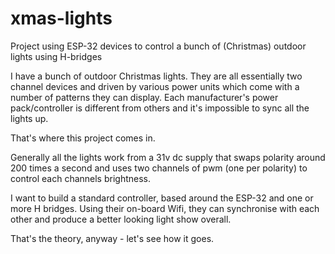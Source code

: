 # xmas-lights
Project using ESP-32 devices to control a bunch of (Christmas) outdoor lights using H-bridges

I have a bunch of outdoor Christmas lights. They are all essentially two channel devices and driven by various power units which come with a number of patterns they can display. Each manufacturer's power pack/controller is different from others and it's impossible to sync all the lights up.

That's where this project comes in.

Generally all the lights work from a 31v dc supply that swaps polarity around 200 times a second and uses two channels of pwm (one per polarity) to control each channels brightness.

I want to build a standard controller, based around the ESP-32 and one or more H bridges. Using their on-board Wifi, they can synchronise with each other and produce a better looking light show overall. 

That's the theory, anyway - let's see how it goes.
